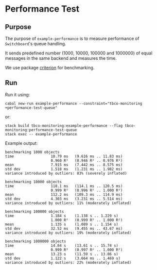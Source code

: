 # Performance Test

## Purpose

The purpose of `example-performance` is to measure performance of `Switchboard`'s queue handling.

It sends predefined number (1000, 10000, 100000 and 1000000) of equal messages in the same backend and measures the time.

We use package [criterion](https://hackage.haskell.org/package/criterion) for benchmarking.

## Run

Run it using:

```
cabal new-run example-performance --constraint="tbco-monitoring +performance-test-queue"

```

or:

```
stack build tbco-monitoring:example-performance --flag tbco-monitoring:performance-test-queue
stack exec -- example-performance
```

Example output:

```
benchmarking 1000 objects
time                 10.79 ms   (9.616 ms .. 11.83 ms)
                     0.960 R²   (0.946 R² .. 0.976 R²)
mean                 7.915 ms   (7.442 ms .. 8.575 ms)
std dev              1.518 ms   (1.231 ms .. 1.982 ms)
variance introduced by outliers: 83% (severely inflated)

benchmarking 10000 objects
time                 118.1 ms   (114.1 ms .. 120.5 ms)
                     0.999 R²   (0.996 R² .. 1.000 R²)
mean                 112.2 ms   (109.3 ms .. 114.9 ms)
std dev              4.303 ms   (3.231 ms .. 5.514 ms)
variance introduced by outliers: 11% (moderately inflated)

benchmarking 100000 objects
time                 1.184 s    (1.138 s .. 1.229 s)
                     1.000 R²   (0.999 R² .. 1.000 R²)
mean                 1.135 s    (1.089 s .. 1.154 s)
std dev              32.52 ms   (9.455 ms .. 43.67 ms)
variance introduced by outliers: 19% (moderately inflated)

benchmarking 1000000 objects
time                 14.84 s    (13.61 s .. 15.74 s)
                     0.999 R²   (0.997 R² .. 1.000 R²)
mean                 13.23 s    (11.59 s .. 13.86 s)
std dev              1.122 s    (3.664 ms .. 1.469 s)
variance introduced by outliers: 22% (moderately inflated)
```
